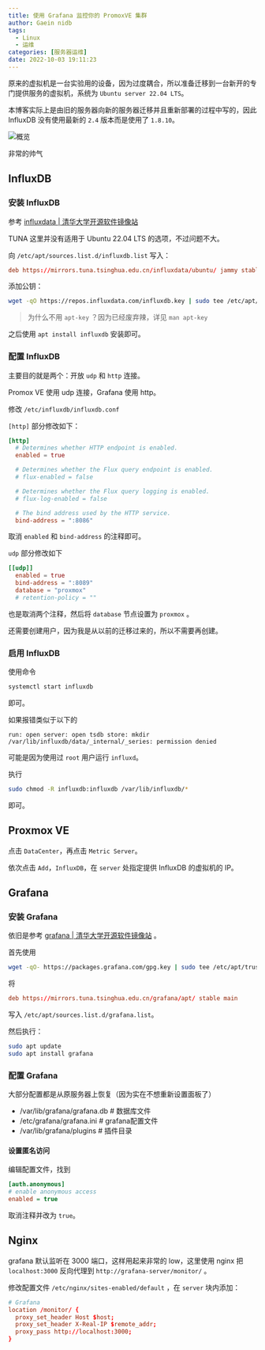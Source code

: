 ```yaml
---
title: 使用 Grafana 监控你的 PromoxVE 集群
author: Gaein nidb
tags: 
  - Linux
  - 运维
categories: [服务器运维]
date: 2022-10-03 19:11:23
---
```


原来的虚拟机是一台实验用的设备，因为过度耦合，所以准备迁移到一台新开的专门提供服务的虚拟机，系统为 `Ubuntu server 22.04 LTS`。

本博客实际上是由旧的服务器向新的服务器迁移并且重新部署的过程中写的，因此 InfluxDB 没有使用最新的 `2.4` 版本而是使用了 `1.8.10`。

![概览](https://img.cdn.gaein.cn/website_used/blog/PVE-with-grafana/01.webp)

非常的帅气

## InfluxDB

### 安装 InfluxDB

参考 [influxdata | 清华大学开源软件镜像站](https://mirrors.tuna.tsinghua.edu.cn/help/influxdata/)

TUNA 这里并没有适用于 Ubuntu 22.04 LTS 的选项，不过问题不大。

向 `/etc/apt/sources.list.d/influxdb.list` 写入：

```conf
deb https://mirrors.tuna.tsinghua.edu.cn/influxdata/ubuntu/ jammy stable
```

添加公钥：

```sh
wget -qO https://repos.influxdata.com/influxdb.key | sudo tee /etc/apt/trusted.gpg.d/influxdb.asc
```

> 为什么不用 `apt-key` ？因为已经废弃辣，详见 `man apt-key`

之后使用 `apt install influxdb` 安装即可。

### 配置 InfluxDB

主要目的就是两个：开放 `udp` 和 `http` 连接。

Promox VE 使用 udp 连接，Grafana 使用 http。

修改 `/etc/influxdb/influxdb.conf`

`[http]` 部分修改如下：

```conf
[http]
  # Determines whether HTTP endpoint is enabled.
  enabled = true

  # Determines whether the Flux query endpoint is enabled.
  # flux-enabled = false

  # Determines whether the Flux query logging is enabled.
  # flux-log-enabled = false

  # The bind address used by the HTTP service.
  bind-address = ":8086"
```

取消 `enabled` 和 `bind-address` 的注释即可。

`udp` 部分修改如下

```conf
[[udp]]
  enabled = true
  bind-address = ":8089"
  database = "proxmox"
  # retention-policy = ""
```

也是取消两个注释，然后将 `database` 节点设置为 `proxmox` 。

还需要创建用户，因为我是从以前的迁移过来的，所以不需要再创建。

### 启用 InfluxDB

使用命令

```sh
systemctl start influxdb
```

即可。

如果报错类似于以下的

```log
run: open server: open tsdb store: mkdir /var/lib/influxdb/data/_internal/_series: permission denied
```

可能是因为使用过 `root` 用户运行 `influxd`。

执行

```sh
sudo chmod -R influxdb:influxdb /var/lib/influxdb/*
```

即可。

## Proxmox VE

点击 `DataCenter`，再点击 `Metric Server`。

依次点击 `Add`，`InfluxDB`，在 `server` 处指定提供 InfluxDB 的虚拟机的 IP。

## Grafana

### 安装 Grafana

依旧是参考 [grafana | 清华大学开源软件镜像站](https://mirrors.tuna.tsinghua.edu.cn/help/grafana/) 。

首先使用

```sh
wget -qO- https://packages.grafana.com/gpg.key | sudo tee /etc/apt/trusted.gpg.d/grafana.asc
```

将

```conf
deb https://mirrors.tuna.tsinghua.edu.cn/grafana/apt/ stable main
```

写入 `/etc/apt/sources.list.d/grafana.list`。

然后执行：

```sh
sudo apt update
sudo apt install grafana
```

### 配置 Grafana

大部分配置都是从原服务器上恢复（因为实在不想重新设置面板了）

* /var/lib/grafana/grafana.db         # 数据库文件
* /etc/grafana/grafana.ini            # grafana配置文件
* /var/lib/grafana/plugins            # 插件目录

#### 设置匿名访问

编辑配置文件，找到

```ini
[auth.anonymous]
# enable anonymous access
enabled = true
```

取消注释并改为 `true`。

## Nginx

grafana 默认监听在 3000 端口，这样用起来非常的 low，这里使用 nginx 把 `localhost:3000` 反向代理到 `http://grafana-server/monitor/` 。

修改配置文件 `/etc/nginx/sites-enabled/default` ，在 `server` 块内添加：

```conf
# Grafana
location /monitor/ {
  proxy_set_header Host $host;
  proxy_set_header X-Real-IP $remote_addr;
  proxy_pass http://localhost:3000;
}
```

